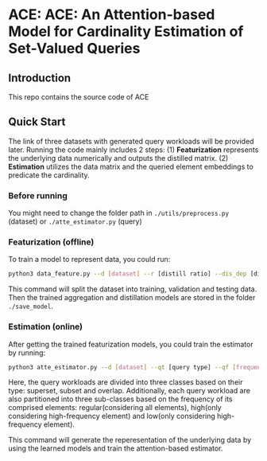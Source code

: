 # ACE: ACE: An Attention-based Model for Cardinality Estimation of Set-Valued Queries
## Introduction
This repo contains the source code of ACE

## Quick Start
The link of three datasets with generated query workloads will be provided later. Running the code mainly includes 2 steps: (1) **Featurization** represents the underlying data numerically and outputs the distilled matrix. (2) **Estimation** utilizes the data matrix and the queried element embeddings to predicate the cardinality. 

### Before running
You might need to change the folder path in `./utils/preprocess.py` (dataset) or `./atte_estimator.py` (query)

### Featurization (offline)
To train a model to represent data, you could run:
```bash
python3 data_feature.py --d [dataset] --r [distill ratio] --dis_dep [distill depth]
```
This command will split the dataset into training, validation and testing data. Then the trained aggregation and distillation models are stored in the folder `./save_model`.

### Estimation (online)
After getting the trained featurization models, you could train the estimator by running:
```bash
python3 atte_estimator.py --d [dataset] --qt [query type] --qf [frequency]
```
Here, the query workloads are divided into three classes based on their type: superset, subset and overlap. Additionally, each query workload are also partitioned into three sub-classes based on the frequency of its comprised elements: regular(considering all elements), high(only considering high-frequency element) and low(only considering high-frequency element).

This command will generate the reperesentation of the underlying data by using the learned models and train the attention-based estimator.
